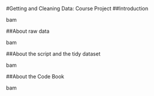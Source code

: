 #Getting and Cleaning Data: Course Project
##Introduction

bam

##About raw data

bam

##About the script and the tidy dataset

bam

##About the Code Book

bam
